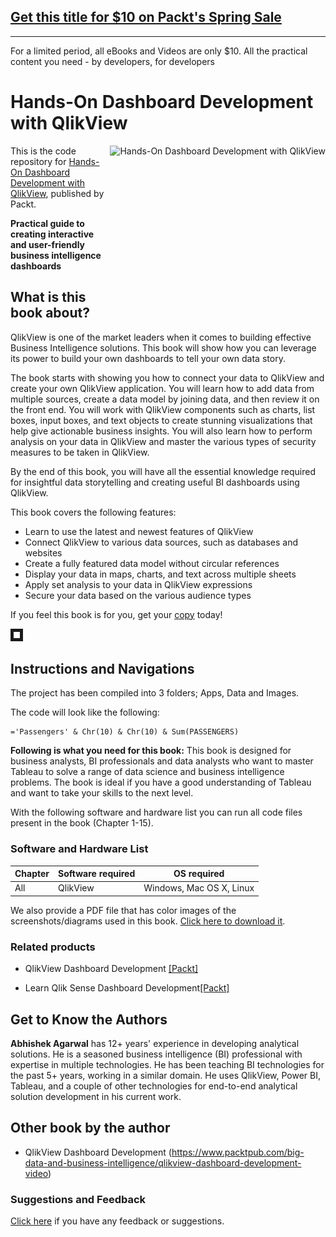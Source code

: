 ## [Get this title for $10 on Packt's Spring Sale](https://www.packt.com/B14102?utm_source=github&utm_medium=packt-github-repo&utm_campaign=spring_10_dollar_2022)
-----
For a limited period, all eBooks and Videos are only $10. All the practical content you need \- by developers, for developers

# Hands-On Dashboard Development with QlikView


<a href="https://www.packtpub.com/big-data-and-business-intelligence/hands-dashboard-development-qlikview"><img src="https://prod.packtpub.com/media/catalog/product/cache/06984bbd7440c034ee95b696f0e419b4/c/o/cover_31.png" alt="Hands-On Dashboard Development with QlikView" height="256px" align="right"></a>

This is the code repository for [Hands-On Dashboard Development with QlikView](https://prod.packtpub.com/in/big-data-and-business-intelligence/hands-dashboard-development-qlikview), published by Packt.

**Practical guide to creating interactive and user-friendly business intelligence dashboards**

## What is this book about?
QlikView is one of the market leaders when it comes to building effective Business Intelligence solutions. This book will show how you can leverage its power to build your own dashboards to tell your own data story.

The book starts with showing you how to connect your data to QlikView and create your own QlikView application. You will learn how to add data from multiple sources, create a data model by joining data, and then review it on the front end. You will work with QlikView components such as charts, list boxes, input boxes, and text objects to create stunning visualizations that help give actionable business insights. You will also learn how to perform analysis on your data in QlikView and master the various types of security measures to be taken in QlikView.

By the end of this book, you will have all the essential knowledge required for insightful data storytelling and creating useful BI dashboards using QlikView.

This book covers the following features:
* Learn to use the latest and newest features of QlikView
* Connect QlikView to various data sources, such as databases and websites
* Create a fully featured data model without circular references
* Display your data in maps, charts, and text across multiple sheets
* Apply set analysis to your data in QlikView expressions
* Secure your data based on the various audience types

If you feel this book is for you, get your [copy](https://www.amazon.com/Dashboard-Development-QlikView-Abhishek-Agarwal/dp/1838646116) today!

<a href="https://www.packtpub.com/?utm_source=github&utm_medium=banner&utm_campaign=GitHubBanner"><img src="https://raw.githubusercontent.com/PacktPublishing/GitHub/master/GitHub.png" 
alt="https://www.packtpub.com/" border="5" /></a>


## Instructions and Navigations
The project has been compiled into 3 folders; Apps, Data and Images.

The code will look like the following:
```
='Passengers' & Chr(10) & Chr(10) & Sum(PASSENGERS)
```

**Following is what you need for this book:**
This book is designed for business analysts, BI professionals and data analysts who want to master Tableau to solve a range of data science and business intelligence problems. The book is ideal if you have a good understanding of Tableau and want to take your skills to the next level.

With the following software and hardware list you can run all code files present in the book (Chapter 1-15).

### Software and Hardware List

| Chapter  | Software required                   | OS required                        |
| -------- | ------------------------------------| -----------------------------------|
|      All |  QlikView                           | Windows, Mac OS X, Linux           |


We also provide a PDF file that has color images of the screenshots/diagrams used in this book. [Click here to download it](http://www.packtpub.com/sites/default/files/downloads/9781838646110_ColorImages.pdf).



### Related products <Other books you may enjoy>
* QlikView Dashboard Development  [[Packt]](https://www.packtpub.com/big-data-and-business-intelligence/qlikview-dashboard-development-video)

* Learn Qlik Sense Dashboard Development[[Packt]](https://www.packtpub.com/big-data-and-business-intelligence/learn-qlik-sense-dashboard-development-video)

## Get to Know the Authors
**Abhishek Agarwal** has 12+ years' experience in developing analytical solutions. He is a seasoned business intelligence (BI) professional with expertise in multiple technologies. He has been teaching BI technologies for the past 5+ years, working in a similar domain. He uses QlikView, Power BI, Tableau, and a couple of other technologies for end-to-end analytical solution development in his current work.

## Other book by the author
* QlikView Dashboard Development (https://www.packtpub.com/big-data-and-business-intelligence/qlikview-dashboard-development-video)

### Suggestions and Feedback
[Click here](https://docs.google.com/forms/d/e/1FAIpQLSdy7dATC6QmEL81FIUuymZ0Wy9vH1jHkvpY57OiMeKGqib_Ow/viewform) if you have any feedback or suggestions.
